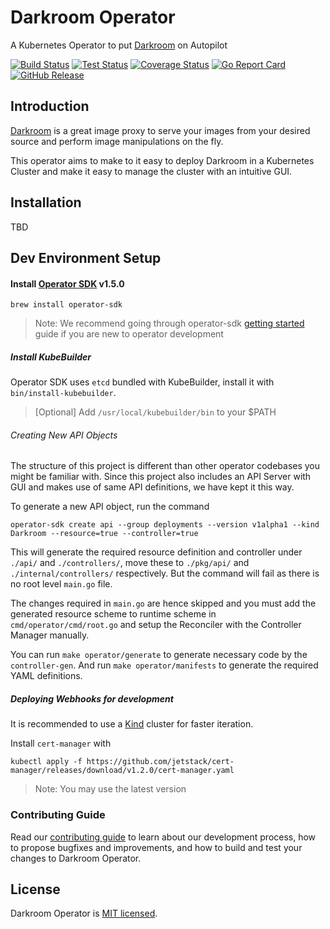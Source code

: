 # Darkroom Operator

A Kubernetes Operator to put [Darkroom](https://github.com/gojek/darkroom) on Autopilot

[![Build Status](https://github.com/gojekfarm/darkroom-operator/workflows/Build/badge.svg)](https://github.com/gojekfarm/darkroom-operator/actions?query=workflow%3ABuild)
[![Test Status](https://github.com/gojekfarm/darkroom-operator/workflows/Test/badge.svg)](https://github.com/gojekfarm/darkroom-operator/actions?query=workflow%3ATest)
[![Coverage Status](https://coveralls.io/repos/github/gojekfarm/darkroom-operator/badge.svg?branch=master)](https://coveralls.io/github/gojekfarm/darkroom-operator?branch=master)
[![Go Report Card](https://goreportcard.com/badge/github.com/gojekfarm/darkroom-operator)](https://goreportcard.com/report/github.com/gojekfarm/darkroom-operator)
[![GitHub Release](https://img.shields.io/github/release/gojekfarm/darkroom-operator.svg?style=flat)](https://github.com/gojekfarm/darkroom-operator/releases)

## Introduction

[Darkroom](https://github.com/gojek/darkroom) is a great image proxy to serve your images from your desired source and perform image manipulations on the fly.

This operator aims to make to it easy to deploy Darkroom in a Kubernetes Cluster and make it easy to manage the cluster with an intuitive GUI. 

## Installation

TBD

## Dev Environment Setup

#### Install [Operator SDK](https://sdk.operatorframework.io/docs/installation/install-operator-sdk/) v1.5.0

```shell script
brew install operator-sdk
```

> Note: We recommend going through operator-sdk [getting started](https://sdk.operatorframework.io/docs/building-operators/golang/quickstart/) guide if you are new to operator development

##### Install KubeBuilder

Operator SDK uses `etcd` bundled with KubeBuilder, install it with `bin/install-kubebuilder`.
> [Optional] Add `/usr/local/kubebuilder/bin` to your $PATH

###### Creating New API Objects

The structure of this project is different than other operator codebases you might be familiar with. Since this project also includes an API Server with GUI and makes use of same API definitions, we have kept it this way.

To generate a new API object, run the command
```shell script
operator-sdk create api --group deployments --version v1alpha1 --kind Darkroom --resource=true --controller=true
```

This will generate the required resource definition and controller under `./api/` and `./controllers/`, move these to `./pkg/api/` and `./internal/controllers/` respectively. But the command will fail as there is no root level `main.go` file.

The changes required in `main.go` are hence skipped and you must add the generated resource scheme to runtime scheme in `cmd/operator/cmd/root.go` and setup the Reconciler with the Controller Manager manually.

You can run `make operator/generate` to generate necessary code by the `controller-gen`. And run `make operator/manifests` to generate the required YAML definitions.

##### Deploying Webhooks for development

It is recommended to use a [Kind](https://kind.sigs.k8s.io/) cluster for faster iteration.

Install `cert-manager` with
```shell script
kubectl apply -f https://github.com/jetstack/cert-manager/releases/download/v1.2.0/cert-manager.yaml
```
> Note: You may use the latest version

### Contributing Guide

Read our [contributing guide](./CONTRIBUTING.md) to learn about our development process, how to propose bugfixes and improvements, and how to build and test your changes to Darkroom Operator.

## License

Darkroom Operator is [MIT licensed](./LICENSE).
